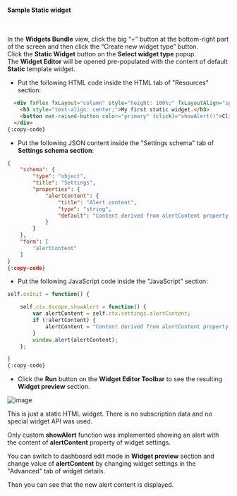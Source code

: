 #### Sample Static widget

<div class="divider"></div>
<br/>

In the **Widgets Bundle** view, click the big “+” button at the bottom-right part of the screen and then click the “Create new widget type” button.<br>
Click the **Static Widget** button on the **Select widget type** popup.<br>
The **Widget Editor** will be opened pre-populated with the content of default **Static** template widget.

 - Put the following HTML code inside the HTML tab of "Resources" section:

```html
  <div fxFlex fxLayout="column" style="height: 100%;" fxLayoutAlign="space-around stretch">
    <h3 style="text-align: center;">My first static widget.</h3>
    <button mat-raised-button color="primary" (click)="showAlert()">Click me</button>
  </div>
{:copy-code}
```

 - Put the following JSON content inside the "Settings schema" tab of **Settings schema section**:

```json
{
    "schema": {
        "type": "object",
        "title": "Settings",
        "properties": {
            "alertContent": {
                "title": "Alert content",
                "type": "string",
                "default": "Content derived from alertContent property of widget settings."
            }
        }
    },
    "form": [
        "alertContent"
    ]
}
{:copy-code}
```

 - Put the following JavaScript code inside the "JavaScript" section:

```javascript
self.onInit = function() {

    self.ctx.$scope.showAlert = function() {
        var alertContent = self.ctx.settings.alertContent;
        if (!alertContent) {
            alertContent = "Content derived from alertContent property of widget settings.";
        }
        window.alert(alertContent);  
    };

}
{:copy-code}
```

 - Click the **Run** button on the **Widget Editor Toolbar** to see the resulting **Widget preview** section.

![image](${baseUrl}/images/user-guide/contribution/widgets/static-widget-sample.png)

This is just a static HTML widget.  There is no subscription data and no special widget API was used.

Only custom **showAlert** function was implemented showing an alert with the content of **alertContent** property of widget settings.

You can switch to dashboard edit mode in **Widget preview** section and change value of **alertContent** by changing widget settings in the "Advanced" tab of widget details.

Then you can see that the new alert content is displayed. 

<br/>
<br/>
